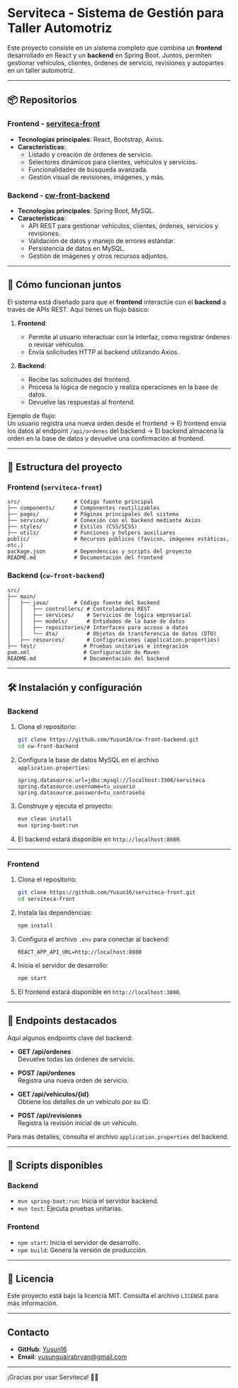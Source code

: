 
# Serviteca - Sistema de Gestión para Taller Automotriz

Este proyecto consiste en un sistema completo que combina un **frontend** desarrollado en React y un **backend** en Spring Boot. Juntos, permiten gestionar vehículos, clientes, órdenes de servicio, revisiones y autopartes en un taller automotriz.

---

## 📦 Repositorios

### Frontend - [serviteca-front](https://github.com/Yusun16/serviteca-front)

- **Tecnologías principales**: React, Bootstrap, Axios.
- **Características**:
  - Listado y creación de órdenes de servicio.
  - Selectores dinámicos para clientes, vehículos y servicios.
  - Funcionalidades de búsqueda avanzada.
  - Gestión visual de revisiones, imágenes, y más.

### Backend - [cw-front-backend](https://github.com/Yusun16/cw-front-backend)

- **Tecnologías principales**: Spring Boot, MySQL.
- **Características**:
  - API REST para gestionar vehículos, clientes, órdenes, servicios y revisiones.
  - Validación de datos y manejo de errores estándar.
  - Persistencia de datos en MySQL.
  - Gestión de imágenes y otros recursos adjuntos.

---

## 🚀 Cómo funcionan juntos

El sistema está diseñado para que el **frontend** interactúe con el **backend** a través de APIs REST. Aquí tienes un flujo básico:

1. **Frontend**:
   - Permite al usuario interactuar con la interfaz, como registrar órdenes o revisar vehículos.
   - Envía solicitudes HTTP al backend utilizando Axios.

2. **Backend**:
   - Recibe las solicitudes del frontend.
   - Procesa la lógica de negocio y realiza operaciones en la base de datos.
   - Devuelve las respuestas al frontend.

Ejemplo de flujo:  
Un usuario registra una nueva orden desde el frontend → El frontend envía los datos al endpoint `/api/ordenes` del backend → El backend almacena la orden en la base de datos y devuelve una confirmación al frontend.

---

## 📂 Estructura del proyecto

### Frontend (`serviteca-front`)

```plaintext
src/                 # Código fuente principal
├── components/      # Componentes reutilizables
├── pages/           # Páginas principales del sistema
├── services/        # Conexión con el backend mediante Axios
├── styles/          # Estilos (CSS/SCSS)
├── utils/           # Funciones y helpers auxiliares
public/              # Recursos públicos (favicon, imágenes estáticas, etc.)
package.json         # Dependencias y scripts del proyecto
README.md            # Documentación del frontend
```

### Backend (`cw-front-backend`)

```plaintext
src/
├── main/
│   ├── java/        # Código fuente del backend
│   │   ├── controllers/ # Controladores REST
│   │   ├── services/    # Servicios de lógica empresarial
│   │   ├── models/      # Entidades de la base de datos
│   │   ├── repositories/# Interfaces para acceso a datos
│   │   └── dto/         # Objetos de transferencia de datos (DTO)
│   ├── resources/       # Configuraciones (application.properties)
├── test/               # Pruebas unitarias e integración
pom.xml                 # Configuración de Maven
README.md               # Documentación del backend
```

---

## 🛠️ Instalación y configuración

### Backend

1. Clona el repositorio:
   ```bash
   git clone https://github.com/Yusun16/cw-front-backend.git
   cd cw-front-backend
   ```

2. Configura la base de datos MySQL en el archivo `application.properties`:
   ```properties
   spring.datasource.url=jdbc:mysql://localhost:3306/serviteca
   spring.datasource.username=tu_usuario
   spring.datasource.password=tu_contraseña
   ```

3. Construye y ejecuta el proyecto:
   ```bash
   mvn clean install
   mvn spring-boot:run
   ```

4. El backend estará disponible en `http://localhost:8080`.

---

### Frontend

1. Clona el repositorio:
   ```bash
   git clone https://github.com/Yusun16/serviteca-front.git
   cd serviteca-front
   ```

2. Instala las dependencias:
   ```bash
   npm install
   ```

3. Configura el archivo `.env` para conectar al backend:
   ```env
   REACT_APP_API_URL=http://localhost:8080
   ```

4. Inicia el servidor de desarrollo:
   ```bash
   npm start
   ```

5. El frontend estará disponible en `http://localhost:3000`.

---

## 📄 Endpoints destacados

Aquí algunos endpoints clave del backend:

- **GET /api/ordenes**  
  Devuelve todas las órdenes de servicio.

- **POST /api/ordenes**  
  Registra una nueva orden de servicio.

- **GET /api/vehiculos/{id}**  
  Obtiene los detalles de un vehículo por su ID.

- **POST /api/revisiones**  
  Registra la revisión inicial de un vehículo.

Para más detalles, consulta el archivo `application.properties` del backend.

---

## 📄 Scripts disponibles

### Backend

- `mvn spring-boot:run`: Inicia el servidor backend.
- `mvn test`: Ejecuta pruebas unitarias.

### Frontend

- `npm start`: Inicia el servidor de desarrollo.
- `npm build`: Genera la versión de producción.

---

## 📄 Licencia

Este proyecto está bajo la licencia MIT. Consulta el archivo `LICENSE` para más información.

---

## Contacto

- **GitHub**: [Yusun16](https://github.com/Yusun16)
- **Email**: yusunguairabryan@gmail.com

---

¡Gracias por usar Serviteca! 🚗🔧
